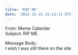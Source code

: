 ```yaml
---
title: 'RIP ME'
date: '2015-11-15 21:13:13 UTC'
---
```


From: Meme Calandar  
Subject: RIP ME  

Message Body:  
I wish I was still there on the site
